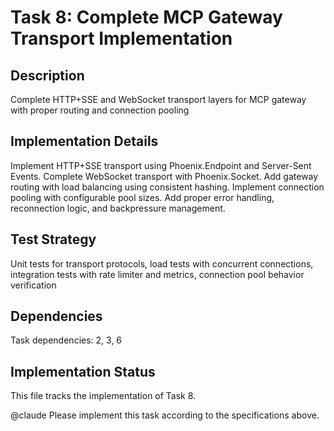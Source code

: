 # Task 8: Complete MCP Gateway Transport Implementation

## Description
Complete HTTP+SSE and WebSocket transport layers for MCP gateway with proper routing and connection pooling

## Implementation Details
Implement HTTP+SSE transport using Phoenix.Endpoint and Server-Sent Events. Complete WebSocket transport with Phoenix.Socket. Add gateway routing with load balancing using consistent hashing. Implement connection pooling with configurable pool sizes. Add proper error handling, reconnection logic, and backpressure management.

## Test Strategy
Unit tests for transport protocols, load tests with concurrent connections, integration tests with rate limiter and metrics, connection pool behavior verification

## Dependencies
Task dependencies: 2, 3, 6

## Implementation Status
This file tracks the implementation of Task 8.

@claude Please implement this task according to the specifications above.
